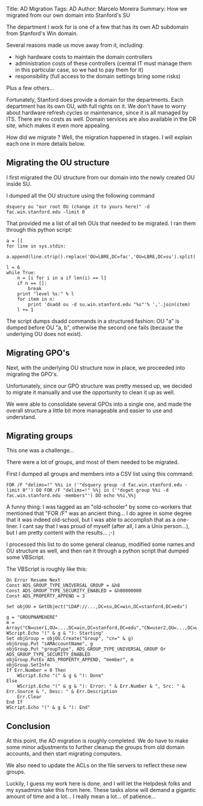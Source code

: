 Title: AD Migration
Tags: AD
Author: Marcelo Moreira
Summary: How we migrated from our own domain into Stanford's SU

The department I work for is one of a few that has its own AD subdomain from Stanford's Win domain.

Several reasons made us move away from it, including:

 * high hardware costs to maintain the domain controllers
 * administration costs of these controllers (central IT must manage them in this particular case, so we had to pay them for it)
 * responsibility (full access to the domain settings bring some risks)

Plus a few others...

Fortunately, Stanford does provide a domain for the departments. Each department has its own OU, with full rights on it. We don't have to worry about hardware refresh cycles or maintenance, since it is all managed by ITS. There are no costs as well. Domain services are also available in the DR site, which makes it even more appealing.

How did we migrate ? Well, the migration happened in stages. I will explain each one in more details below.

## Migrating the OU structure

I first migrated the OU structure from our domain into the newly created OU inside SU.

I dumped all the OU structure using the following command

    dsquery ou "our root OU (change it to yours here)" -d fac.win.stanford.edu -limit 0

That provided me a list of all teh OUs that needed to be migrated. I ran them through this python script:

    a = []
    for line in sys.stdin:
        a.append(line.strip().replace('OU=LBRE,DC=fac','OU=LBRE,DC=su').split(',')) 

    l = 6
    while True:
        n = [i for i in a if len(i) == l]
        if n == []:
            break
        print "level %s:" % l
        for item in n:
            print 'dsadd ou -d su.win.stanford.edu "%s"'% ','.join(item)
        l += 1

The script dumps dsadd commands in a structured fashion: OU "a" is dumped before OU "a, b", otherwise the second one fails (because the underlying OU does not exist).

## Migrating GPO's

Next, with the underlying OU structure now in place, we proceeded into migrating the GPO's.

Unfortunately, since our GPO structure was pretty messed up, we decided to migrate it manually and use the opportunity to clean it up as well.

We were able to consolidate several GPOs into a single one, and made the overall structure a little bit more manageable and easier to use and understand.

## Migrating groups

This one was a challenge...

There were a lot of groups, and most of them needed to be migrated.

First I dumped all groups and members into a CSV list using this command:

    FOR /F "delims=!" %%i in ('"dsquery group -d fac.win.stanford.edu -limit 0"') DO FOR /F "delims=!" %%j in ('"dsget group %%i -d fac.win.stanford.edu -members"') DO echo %%i,%%j

A funny thing: I was tagged as an "old-schooler" by some co-workers that mentioned that "FOR /F" was an ancient thing... I do agree in some degree that it was indeed old-school, but I was able to accomplish that as a one-liner. I cant say that I was proud of myself (after all, I am a Unix person...), but I am pretty content with the results... ;-)

I processed this list to do some general cleanup, modified some names and OU structure as well, and then ran it through a python script that dumped some VBScript.

The VBScript is roughly like this:

    On Error Resume Next
    Const ADS_GROUP_TYPE_UNIVERSAL_GROUP = &h8
    Const ADS_GROUP_TYPE_SECURITY_ENABLED = &h80000000
	Const ADS_PROPERTY_APPEND = 3 
	 
	Set objOU = GetObject("LDAP://...,DC=su,DC=win,DC=stanford,DC=edu")
	 
	g = "GROUPNAMEHERE"
	m = Array("CN=user1,OU=...,DC=win,DC=stanford,DC=edu","CN=user2,OU=...,DC=win,DC=stanford,DC=edu")
	WScript.Echo "(" & g & "): Starting"
	Set objGroup = objOU.Create("Group", "cn=" & g)
	objGroup.Put "sAMAccountName", g
	objGroup.Put "groupType", ADS_GROUP_TYPE_UNIVERSAL_GROUP Or ADS_GROUP_TYPE_SECURITY_ENABLED
	objGroup.PutEx ADS_PROPERTY_APPEND, "member", m
	objGroup.SetInfo
	If Err.Number = 0 Then
	    WScript.Echo "(" & g & "): Done"
	Else
	    WScript.Echo "(" & g & "): Error: " & Err.Number & ", Src: " & Err.Source & ", Desc: " & Err.Description
	    Err.Clear
	End If
	WScript.Echo "(" & g & "): End"

## Conclusion

At this point, the AD migration is roughly completed. We do have to make some minor adjustments to further cleanup the groups from old domain accounts, and then start migrating computers.

We also need to update the ACLs on the file servers to reflect these new groups.

Luckily, I guess my work here is done, and I will let the Helpdesk folks and my sysadmins take this from here. These tasks alone will demand a gigantic amount of time and a lot... I really mean a lot... of patience...
